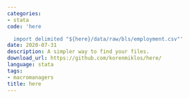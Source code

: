 ```yaml
---
categories:
- stata
code: 'here

  import delimited "${here}/data/raw/bls/employment.csv"'
date: 2020-07-31
description: A simpler way to find your files.
download_url: https://github.com/korenmiklos/here/
language: stata
tags:
- macromanagers
title: here
---
```

